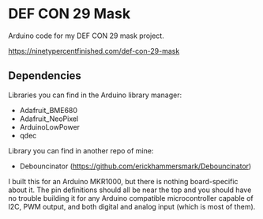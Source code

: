 # DEF CON 29 Mask

Arduino code for my DEF CON 29 mask project.

https://ninetypercentfinished.com/def-con-29-mask

## Dependencies

Libraries you can find in the Arduino library manager:
   * Adafruit_BME680
   * Adafruit_NeoPixel
   * ArduinoLowPower
   * qdec

Library you can find in another repo of mine:
   * Debouncinator (https://github.com/erickhammersmark/Debouncinator)

I built this for an Arduino MKR1000, but there is nothing board-specific about it. The pin definitions should all be near the top and you should have no trouble building it for any Arduino compatible microcontroller capable of I2C, PWM output, and both digital and analog input (which is most of them).
